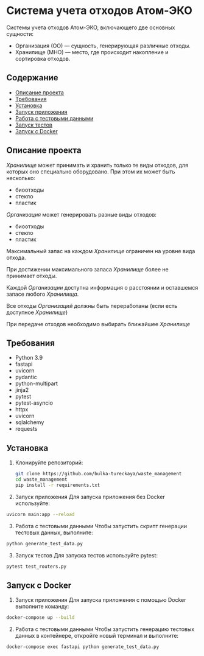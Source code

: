 # Система учета отходов Атом-ЭКО

Системы учета отходов Атом-ЭКО, включающего две основных сущности:

- Организация (ОО) — сущность, генерирующая различные отходы.
- Хранилище (МНО) — место, где происходит накопление и сортировка отходов.

## Содержание

- [Описание проекта](#описание-проекта)
- [Требования](#требования)
- [Установка](#установка)
- [Запуск приложения](#запуск-приложения)
- [Работа с тестовыми данными](#работа-с-тестовыми-данными)
- [Запуск тестов](#запуск-тестов)
- [Запуск с Docker](#запуск-с-docker)

## Описание проекта

*Хранилище* может принимать и хранить только те виды отходов, для которых оно специально оборудовано. При этом их может быть несколько:
- биоотходы
- стекло
- пластик

*Организация* может генерировать разные виды отходов:
- биоотходы
- стекло
- пластик

Максимальный запас на каждом *Хранилище* ограничен на уровне вида отхода.

При достижении максимального запаса *Хранилище* более не принимает отходы.

Каждой *Организации* доступна информация о расстоянии и оставшемся запасе любого *Хранилища*.

Все отходы *Организаций* должны быть переработаны (если есть доступное *Хранилище*)

При передаче отходов необходимо выбирать ближайшее *Хранилище*


## Требования

- Python 3.9
- fastapi
- uvicorn
- pydantic
- python-multipart
- jinja2
- pytest
- pytest-asyncio
- httpx
- uvicorn
- sqlalchemy
- requests

## Установка

1. Клонируйте репозиторий:

   ```bash
   git clone https://github.com/bulka-tureckaya/waste_management
   cd waste_management
   pip install -r requirements.txt
   ```
2. Запуск приложения
  Для запуска приложения без Docker используйте:
  ```bash
  uvicorn main:app --reload
  ```
3. Работа с тестовыми данными
  Чтобы запустить скрипт генерации тестовых данных, выполните:
  ```bash
  python generate_test_data.py
  ```
3. Запуск тестов
  Для запуска тестов используйте pytest:
  ```bash
  pytest test_routers.py
  ```
## Запуск с Docker
1. Запуск приложения
  Для запуска приложения с помощью Docker выполните команду:
  ```bash
  docker-compose up --build
  ```
2. Работа с тестовыми данными
  Чтобы запустить генерацию тестовых данных в контейнере, откройте новый терминал и выполните:
  ```bash
  docker-compose exec fastapi python generate_test_data.py
  ```
